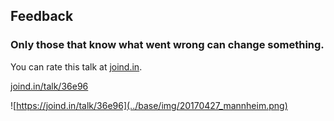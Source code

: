 ## Feedback

### Only those that know what went wrong can change something.</h3>
<div class="multicolumn">
<div>
<p>You can rate this talk at <a href="http://joind.in">joind.in</a>.</p>
<p><a href="https://joind.in/talk/36e96">joind.in/talk/36e96</a></p>
</div>
<div>

![https://joind.in/talk/36e96](../base/img/20170427_mannheim.png)

</div>
</div>
